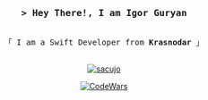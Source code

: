 <!-- Intro  -->
<h3 align="center">
        <samp>&gt; Hey There!, I am
                <b>Igor Guryan</b>
        </samp>
</h3>


<p align="center"> 
  <samp>
    <br>
    「 I am a Swift Developer from <b>Krasnodar</b> 」
    <br>
    <br>
  </samp>
</p>


<p align="center"> 
        <a href="https://sacujo.t.me" target="_blank">
          <img src="https://img.shields.io/badge/Telegram-2CA5E0?style=for-the-badge&logo=telegram&logoColor=white" alt="sacujo" />
        </a>
</p>

<p align="center"> 
        <a href="https://www.codewars.com/users/Sacujo" tatget="_blank">
          <img src="https://www.codewars.com/users/Sacujo/badges/small" alt="CodeWars" />
        </a>
</p>
